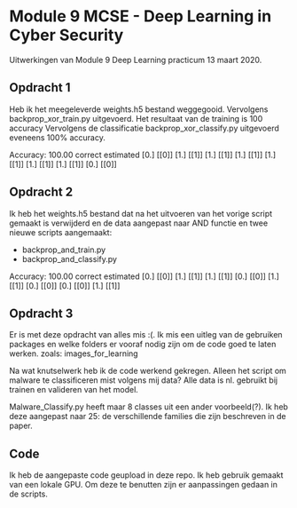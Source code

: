 # Module 9 MCSE - Deep Learning in Cyber Security
Uitwerkingen van Module 9 Deep Learning practicum 13 maart 2020.

## Opdracht 1
Heb ik het meegeleverde weights.h5 bestand weggegooid. Vervolgens backprop_xor_train.py uitgevoerd. Het resultaat van de training is 100 accuracy
Vervolgens de classificatie backprop_xor_classify.py uitgevoerd eveneens 100% accuracy.

Accuracy: 100.00
correct estimated
[0.] [[0]]
[1.] [[1]]
[1.] [[1]]
[1.] [[1]]
[1.] [[1]]
[1.] [[1]]
[1.] [[1]]
[0.] [[0]]


## Opdracht 2
Ik heb het weights.h5 bestand  dat na het uitvoeren van het vorige script gemaakt is verwijderd en de data aangepast naar AND functie en twee nieuwe scripts aangemaakt:
- backprop_and_train.py
- backprop_and_classify.py

Accuracy: 100.00
correct estimated
[0.] [[0]]
[1.] [[1]]
[1.] [[1]]
[0.] [[0]]
[1.] [[1]]
[0.] [[0]]
[0.] [[0]]
[1.] [[1]]


## Opdracht 3
Er is met deze opdracht van alles mis :(. Ik mis een uitleg van de gebruiken packages en welke folders er vooraf nodig zijn om de code goed te laten werken.
zoals: images_for_learning

Na wat knutselwerk heb ik de code werkend gekregen. Alleen het script om malware te classificeren mist volgens mij data? Alle data is nl. gebruikt bij trainen en valideren van het model.

Malware_Classify.py heeft maar 8 classes uit een ander voorbeeld(?). Ik heb deze aangepast naar 25: de verschillende families die zijn beschreven in de paper.

## Code
Ik heb de aangepaste code geupload in deze repo. Ik heb gebruik gemaakt van een lokale GPU. Om deze te benutten zijn er  aanpassingen gedaan in de scripts. 
